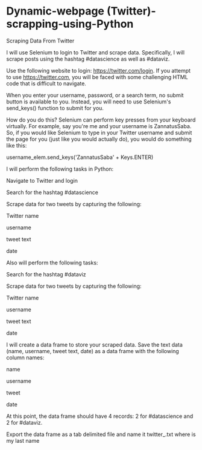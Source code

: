 # Dynamic-webpage (Twitter)-scrapping-using-Python 

Scraping Data From Twitter

I will use Selenium to login to Twitter and scrape data. Specifically, I will scrape posts using the hashtag #datascience as well as #dataviz.

Use the following website to login: https://twitter.com/login. If you attempt to use https://twitter.com, you will be faced with some challenging HTML code that is difficult to navigate.

When you enter your username, password, or a search term, no submit button is available to you. Instead, you will need to use Selenium's send_keys() function to submit for you.

How do you do this? Selenium can perform key presses from your keyboard virtually. For example, say you're me and your username is ZannatusSaba. So, if you would like Selenium to type in your Twitter username and submit the page for you (just like you would actually do), you would do something like this:

username_elem.send_keys('ZannatusSaba' + Keys.ENTER)

I will perform the following tasks in Python:

Navigate to Twitter and login 

Search for the hashtag #datascience 

Scrape data for two tweets by capturing the following:

Twitter name

username 

tweet text 

date 

Also will perform the following tasks:

Search for the hashtag #dataviz 

Scrape data for two tweets by capturing the following:

Twitter name 

username 

tweet text

date 

I will create a data frame to store your scraped data. Save the text data (name, username, tweet text, date) as a data frame with the following column names: 

name

username

tweet

date

At this point, the data frame should have 4 records: 2 for #datascience and 2 for #dataviz.

Export the data frame as a tab delimited file and name it twitter_<lastname>.txt where <lastname> is my last name

